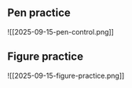 ## Pen practice
![[2025-09-15-pen-control.png]]

## Figure practice

![[2025-09-15-figure-practice.png]]